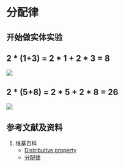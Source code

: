 # 分配律

## 开始做实体实验

## 2 * (1+3) = 2 * 1 + 2 * 3 = 8

![](/images/数论/运算规律/分配律/1b1.jpg)

## 2 * (5+8) = 2 * 5 + 2 * 8 = 26

![](/images/数论/运算规律/分配律/1b1.jpg)

## 参考文献及资料

1. 维基百科
	- [Distributive property](https://en.wikipedia.org/wiki/Distributive_property) 
	- [分配律](https://zh.wikipedia.org/wiki/%E5%88%86%E9%85%8D%E5%BE%8B) 
